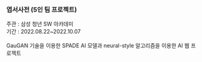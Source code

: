 ### 엽서사전 (5인 팀 프로젝트)

주관 : 삼성 청년 SW 아카데미<br/>
기간 : 2022.08.22~2022.10.07<br/>
<br/>
GauGAN 기술을 이용한 SPADE AI 모델과 neural-style 알고리즘을 이용한 AI 웹 프로젝트<br/>


